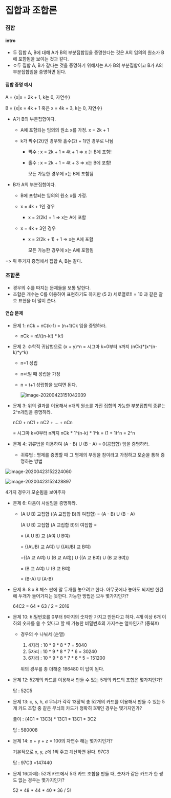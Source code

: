 # 집합과 조합론

### 집합

#### intro

- 두 집합 A, B에 대해 A가 B의 부분집합임을 증명한다는 것은 A의 임의의 원소가 B에 포함됨을 보이는 것과 같다.
- ㅇ두 집합 A, B가 같다는 것을 증명하기 위해서는 A가 B의 부분집합이고 B가 A의 부분집합임을 증명하면 된다.

#### 집합 증명 예시

A = {x|x = 2k + 1, k는 0, 자연수}

B = {x|x = 4k + 1 혹은 x = 4k + 3, k는 0, 자연수}

- A가 B의 부분집합이다. 
  - A에 포함되는 임의의 원소 x를 가정. x = 2k + 1

  - k가 짝수(2t)인 경우와 홀수(2t + 1)인 경우로 나뉨

    - 짝수 : x = 2k + 1 = 4t + 1 => x 는 B에 포함!

    - 홀수 : x = 2k + 1 = 4t + 3 => x는 B에 포함!

      모든 가능한 경우에 x는 B에 포함됨

- B가 A의 부분집합이다.

  - B에 포함되는 임의의 원소 x를 가정.

  - x = 4k + 1인 경우

    - x = 2(2k) + 1 => x는 A에 포함

  - x = 4k + 3인 경우

    - x = 2(2k + 1) + 1 => x는 A에 포함

      모든 가능한 경우에 x는 A에 포함됨

=> 위 두가지 증명에서 집합 A, B는 같다.

### 조합론

- 경우의 수를 따지는 문제들을 보통 말한다.
- 조합은 개수는 C를 이용하여 표현하기도 하지만 (5 2) 세로열로!! = 10 과 같은 괄호 표현을 더 많이 쓴다.

#### 연습 문제

- 문제 1: nCk + nC(k-1) = (n+1)Ck 임을 증명하라.

  - nCk = n!/((n-k!) * k!)

- 문제 2: 수학적 귀납법으로 (x + y)^n = 시그마 k=0부터 n까지 (nCk)*(x^(n-k)*y^k)

  - n=1 성립

  - n=t일 때 성립을 가정

  - n = t+1 성립함을 보여면 된다.

    ![image-20200423151042039](C:\Users\youbi\AppData\Roaming\Typora\typora-user-images\image-20200423151042039.png)

- 문제 3: 위의 결과를 이용해서 n개의 원소를 가진 집합의 가능한 부분집합의 종류는 2^n개임을 증명하라.

  nC0 + nC1 + nC2 + ... + nCn

  = 시그마 k=0부터 n까지 nCk * 1^(n-k) * 1^k = (1 + 1)^n = 2^n

- 문제 4: 귀류법을 이용하여 (A - B) U (B - A) = 0(공집합) 임을 증명하라.
  - 귀류법 : 명제를 증명할 때 그 명제의 부정을 참이라고 가정하고 모순을 통해 증명하는 방법 

![image-20200423152224060](C:\Users\youbi\AppData\Roaming\Typora\typora-user-images\image-20200423152224060.png)

![image-20200423152428897](C:\Users\youbi\AppData\Roaming\Typora\typora-user-images\image-20200423152428897.png)

4가지 경우가 모순됨을 보여주자

- 문제 6: 다음이 사실임을 증명하라.

  - (A U B) 교집합 ((A 교집합 B)의 여집합) = (A - B) U (B - A)

    (A U B) 교집합 (A 교집합 B)의 여집합 =

    = (A U B) 교 (A여 U B여)

    = {(AUB) 교 A여} U {(AUB) 교 B여}

    ={(A 교 A여) U (B 교 A여)} U {(A 교 B여) U (B 교 B여)}

    = (B 교 A여) U (B 교 B여)

    = (B-A) U (A-B)

- 문제 8: 8 x 8 체스 판에 말 두개를 놓으려고 한다. 아무곳에나 놓아도 되지만 한칸에 두개가 들어가지는 못한다. 가능한 방법은 모두 몇가지인가?

  64C2 = 64 * 63 / 2 = 2016

- 문제 10: 비밀번호를 0부터 9까지의 숫자만 가지고 만든다고 하자. 4개 이상 6개 이하의 숫자를 쓸 수 있다고 할 때 가능한 비밀번호의 가지수는 얼마인가? (중복X)

  - 경우의 수 나눠서 (순열)

    1. 4자리 : 10 * 9 * 8 * 7 = 5040
    2. 5자리 : 10 * 9 * 8 * 7 * 6 = 30240
    3. 6자리 : 10 * 9 * 8 * 7 * 6 * 5 = 151200

    위의 경우를 총 더해준 186480 이 답이 된다.

- 문제 12: 52개의 카드를 이용해서 만들 수 있는 5개의 카드의 조합은 몇가지인가?

  답 : 52C5

- 문제 13: c, s, h, d 무늬가 각각 13장씩 총 52개의 카드를 이용해서 만들 수 있는 5개 카드 조합 중 같은 무늬의 카드가 정확히 3개인 경우는 몇가지인가?

  풀이 : (4C1 * 13C3) * 13C1 * 13C1 * 3C2

  답 :  580008

- 문제 14: x + y + z = 100의 자연수 해는 몇가지인가?

  기본적으로 x, y, z에 1씩 주고 계산하면 된다. 97C3

  답 : 97C3 =147440

- 문제 16(과제): 52개 카드에서 5개 카드 조합을 만들 때, 숫자가 같은 카드가 한 쌍도 없는 경우는 몇가지인가?

  52 * 48 * 44 * 40 * 36 / 5!